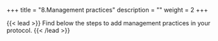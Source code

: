 +++
title = "8.Management practices"
description = ""
weight = 2
+++

{{< lead >}}
Find below the steps to add management practices in your protocol.
{{< /lead >}}
